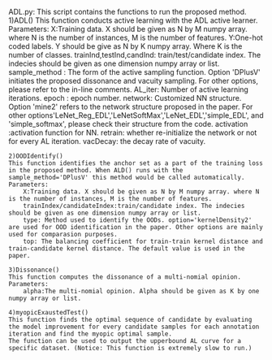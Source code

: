 ADL.py:
This script contains the functions to run the proposed method.
	1)ADL()
	This function conducts active learning with the ADL active learner.
	Parameters:
		X:Training data. X should be given as N by M numpy array. where N is the number of instances, M is the number of features.
		Y:One-hot coded labels. Y should be give as N by K numpy array. Where K is the number of classes.
		trainInd,testInd,candInd: train/test/candidate index. The indecies should be given as one dimension numpy array or list. 
		sample_method : The form of the active sampling function. Option 'DPlusV' initiates the proposed dissonance and vacuity sampling. For other options, please refer to the in-line comments.
		AL_iter: Number of active learning iterations.
		epoch : epoch number.
		network: Customized NN structure. Option 'mine2' refers to the network structure proposed in the paper. For other options'LeNet_Reg_EDL','LeNetSoftMax','LeNet_EDL','simple_EDL', and 'simple_softmax', please check their structure from the code.
		activation :activation function for NN.
		retrain: whether re-initialize the network or not for every AL iteration.
		vacDecay: the decay rate of vacuity. 
	
	2)OODIdentify()
	This function identifies the anchor set as a part of the training loss in the proposed method. When ALD() runs with the sample_method='DPlusV' this method would be called automatically.  
	Parameters:
		X:Training data. X should be given as N by M numpy array. where N is the number of instances, M is the number of features.
		trainIndex/candidateIndex:train/candidate index. The indecies should be given as one dimension numpy array or list. 
		type: Method used to identify the OODs. option='kernelDensity2' are used for OOD identification in the paper. Other options are mainly used for comparasion purposes.
		top: The balancing coefficient for train-train kernel distance and train-candidate kernel distance. The default value is used in the paper.
		
	3)Dissonance()
	This function computes the dissonance of a multi-nomial opinion. 
	Parameters:
		alpha:The multi-nomial opinion. Alpha should be given as K by one numpy array or list.
		
	4)myopicExaustedTest()
	This function finds the optimal sequence of candidate by evaluating the model improvement for every candidate samples for each annotation iteration and find the myopic optimal sample.
	The function can be used to output the upperbound AL curve for a specific dataset. (Notice: This function is extremely slow to run.)
	
